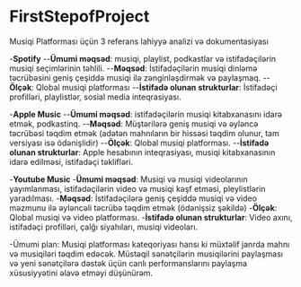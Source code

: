 # FirstStepofProject

Musiqi Platforması üçün 3 referans lahiyyə analizi və dokumentasiyası

-**Spotify**
--**Ümumi məqsəd**: musiqi, playlist, podkastlar və istifadəçilərin musiqi seçimlərinin təhlili.
--**Məqsəd**: İstifadəçilərin musiqi dinləmə təcrübəsini geniş çeşiddə musiqi ilə zənginləşdirmək və paylaşmaq.
--**Ölçək**: Qlobal musiqi platforması
--**İstifadə olunan strukturlar**: İstifadəçi profilləri, playlistlər, sosial media inteqrasiyası.

-**Apple Music**
--**Ümumi məqsəd**: istifadəçilərin musiqi kitabxanasını idarə etmək, podkastinq.
--**Məqsəd**: Müştərilərə geniş musiqi və əyləncə təcrübəsi təqdim etmək (adətən mahnıların bir hissəsi təqdim olunur, tam versiyası isə ödənişlidir)
--**Ölçək**: Qlobal musiqi platforması.
--**İstifadə olunan strukturlar**: Apple hesabının inteqrasiyası, musiqi kitabxanasının idarə edilməsi, istifadəçi təklifləri.

-**Youtube Music**
-**Ümumi məqsəd**: Musiqi və musiqi videolarının yayımlanması, istifadəçilərin video və musiqi kəşf etməsi, pleylistlərin yaradılması.
-**Məqsəd**: İstifadəçilərə geniş çeşiddə musiqi və video məzmunu ilə əyləncəli təcrübə təqdim etmək (ödənişsiz şəkildə)
-**Ölçək**: Qlobal musiqi və video platforması.
-**İstifadə olunan strukturlar**: Video axını, istifadəçi profilləri, çalğı siyahıları, musiqi videoları.

-Ümumi plan: Musiqi platforması kateqoriyası hansı ki müxtəlif janrda mahnı və musiqiləri təqdim edəcək. Müstəqil sənətçilərin musiqilərini paylaşması və yeni sənətçilərə dəstək üçün canlı performanslarını paylaşma xüsusiyyətini əlavə etməyi düşünürəm. 

